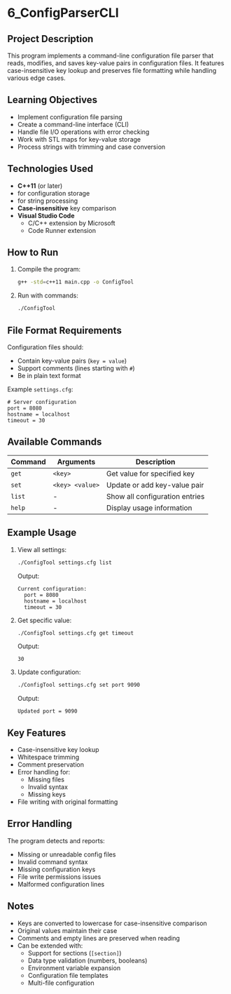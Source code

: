 # 6_ConfigParserCLI

## Project Description
This program implements a command-line configuration file parser that reads, modifies, and saves key-value pairs in configuration files. It features case-insensitive key lookup and preserves file formatting while handling various edge cases.

## Learning Objectives
- Implement configuration file parsing
- Create a command-line interface (CLI)
- Handle file I/O operations with error checking
- Work with STL maps for key-value storage
- Process strings with trimming and case conversion

## Technologies Used
- **C++11** (or later)
- **<map>** for configuration storage
- **<algorithm>** for string processing
- **Case-insensitive** key comparison
- **Visual Studio Code**
  - C/C++ extension by Microsoft
  - Code Runner extension

## How to Run
1. Compile the program:
   ```bash
   g++ -std=c++11 main.cpp -o ConfigTool
   ```
2. Run with commands:
   ```bash
   ./ConfigTool 
   ```

## File Format Requirements
Configuration files should:
- Contain key-value pairs (`key = value`)
- Support comments (lines starting with `#`)
- Be in plain text format

Example `settings.cfg`:
```
# Server configuration
port = 8080
hostname = localhost
timeout = 30
```

## Available Commands
| Command | Arguments | Description |
|---------|-----------|-------------|
| `get`   | `<key>`   | Get value for specified key |
| `set`   | `<key> <value>` | Update or add key-value pair |
| `list`  | - | Show all configuration entries |
| `help`  | - | Display usage information |

## Example Usage
1. View all settings:
   ```bash
   ./ConfigTool settings.cfg list
   ```
   Output:
   ```
   Current configuration:
     port = 8080
     hostname = localhost
     timeout = 30
   ```

2. Get specific value:
   ```bash
   ./ConfigTool settings.cfg get timeout
   ```
   Output:
   ```
   30
   ```

3. Update configuration:
   ```bash
   ./ConfigTool settings.cfg set port 9090
   ```
   Output:
   ```
   Updated port = 9090
   ```

## Key Features
- Case-insensitive key lookup
- Whitespace trimming
- Comment preservation
- Error handling for:
  - Missing files
  - Invalid syntax
  - Missing keys
- File writing with original formatting

## Error Handling
The program detects and reports:
- Missing or unreadable config files
- Invalid command syntax
- Missing configuration keys
- File write permissions issues
- Malformed configuration lines

## Notes
- Keys are converted to lowercase for case-insensitive comparison
- Original values maintain their case
- Comments and empty lines are preserved when reading
- Can be extended with:
  - Support for sections (`[section]`)
  - Data type validation (numbers, booleans)
  - Environment variable expansion
  - Configuration file templates
  - Multi-file configuration
